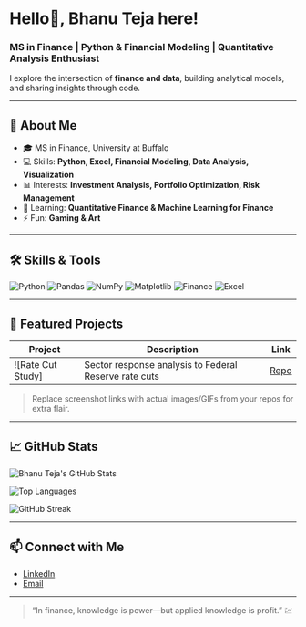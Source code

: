 # Hello👋, Bhanu Teja here!

### MS in Finance | Python & Financial Modeling | Quantitative Analysis Enthusiast

I explore the intersection of **finance and data**, building analytical models, and sharing insights through code.  

---

## 🚀 About Me
- 🎓 MS in Finance, University at Buffalo  
- 💻 Skills: **Python, Excel, Financial Modeling, Data Analysis, Visualization**  
- 📊 Interests: **Investment Analysis, Portfolio Optimization, Risk Management**  
- 🌱 Learning: **Quantitative Finance & Machine Learning for Finance**  
- ⚡ Fun: **Gaming & Art**  

---

## 🛠 Skills & Tools
![Python](https://img.shields.io/badge/Python-3776AB?style=for-the-badge&logo=python&logoColor=white)
![Pandas](https://img.shields.io/badge/Pandas-150458?style=for-the-badge&logo=pandas&logoColor=white)
![NumPy](https://img.shields.io/badge/NumPy-013243?style=for-the-badge&logo=numpy&logoColor=white)
![Matplotlib](https://img.shields.io/badge/Matplotlib-EE0000?style=for-the-badge&logo=matplotlib&logoColor=white)
![Finance](https://img.shields.io/badge/Finance-2bbc8a?style=for-the-badge)
![Excel](https://img.shields.io/badge/Excel-217346?style=for-the-badge&logo=microsoft-excel&logoColor=white)

---

## 📂 Featured Projects
| Project | Description | Link |
|---------|-------------|------|
| ![Rate Cut Study]| Sector response analysis to Federal Reserve rate cuts | [Repo](https://github.com/Bhanu-Teja-Dunna/Fedrate_cut_analysis) |


> Replace screenshot links with actual images/GIFs from your repos for extra flair.

---

## 📈 GitHub Stats

![Bhanu Teja's GitHub Stats](https://github-readme-stats.vercel.app/api?username=Bhanu-Teja-Dunna&show_icons=true&count_private=true&theme=radical)  

![Top Languages](https://github-readme-stats.vercel.app/api/top-langs/?username=Bhanu-Teja-Dunna&layout=compact&theme=radical)

![GitHub Streak](https://github-readme-streak-stats.herokuapp.com/?user=Bhanu-Teja-Dunna&theme=radical)

---

## 📫 Connect with Me
- [LinkedIn](https://www.linkedin.com/in/bhanu-teja-dunna)
- [Email](mailto:dunnabhanutej@gmail.com)

---

> “In finance, knowledge is power—but applied knowledge is profit.” 💹

